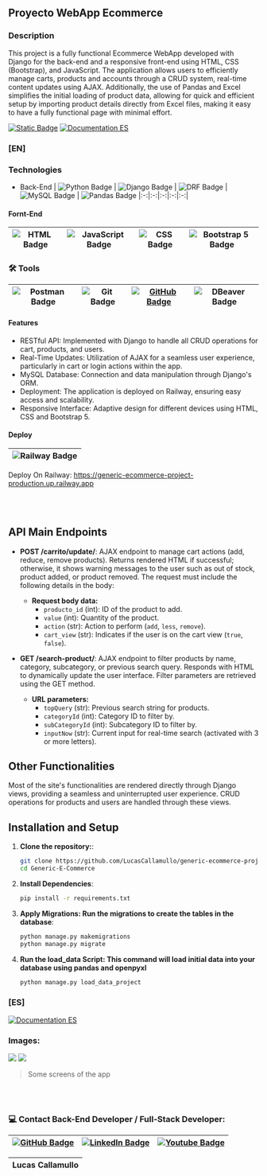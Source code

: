 ## Proyecto WebApp Ecommerce

### Description
This project is a fully functional Ecommerce WebApp developed with Django for the back-end and a responsive front-end using HTML, CSS (Bootstrap), and JavaScript. The application allows users to efficiently manage carts, products and accounts through a CRUD system, real-time content updates using AJAX. Additionally, the use of Pandas and Excel simplifies the initial loading of product data, allowing for quick and efficient setup by importing product details directly from Excel files, making it easy to have a fully functional page with minimal effort.

[![Static Badge](https://img.shields.io/badge/Documentation-EN-blue)](https://github.com/LucasCallamullo/generic-ecommerce-project/blob/main/README.md) [![Documentation ES](https://img.shields.io/badge/Documentation-ES-green)](https://github.com/LucasCallamullo/generic-ecommerce-project/blob/main/README-es.md)

### [EN]

### Technologies
- Back-End
| ![Python Badge](https://img.shields.io/badge/python-%2314354C.svg?style=for-the-badge&logo=python&logoColor=white) | ![Django Badge](https://img.shields.io/badge/Django-092E20?style=for-the-badge&logo=django&logoColor=green) | ![DRF Badge](https://img.shields.io/badge/django%20rest-ff1709?style=for-the-badge&logo=django&logoColor=white) | ![MySQL Badge](https://img.shields.io/badge/MySQL-005C84?style=for-the-badge&logo=mysql&logoColor=white) | ![Pandas Badge](https://img.shields.io/badge/Pandas-2C2D72?style=for-the-badge&logo=pandas&logoColor=white)
|:-:|:-:|:-:|:-:|:-:|


#### Fornt-End
| ![HTML Badge](https://img.shields.io/badge/HTML5-E34F26?style=for-the-badge&logo=html5&logoColor=white) | ![JavaScript Badge](https://img.shields.io/badge/JavaScript-323330?style=for-the-badge&logo=javascript&logoColor=F7DF1E) | ![CSS Badge](https://img.shields.io/badge/CSS3-1572B6?style=for-the-badge&logo=css3&logoColor=white) | ![Bootstrap 5 Badge](https://img.shields.io/badge/Bootstrap-563D7C?style=for-the-badge&logo=bootstrap&logoColor=white) | 
|:-:|:-:|:-:|:-:|


### 🛠️ Tools 
| ![Postman Badge](https://img.shields.io/badge/Postman-FF6C37?style=for-the-badge&logo=Postman&logoColor=white) | ![Git Badge](https://img.shields.io/badge/git%20-%23F05033.svg?&style=for-the-badge&logo=git&logoColor=white) | [![GitHub Badge](https://img.shields.io/badge/github%20-%23121011.svg?&style=for-the-badge&logo=github&logoColor=white)](https://github.com/LucasCallamullo) | ![DBeaver Badge](https://img.shields.io/badge/dbeaver-382923?style=for-the-badge&logo=dbeaver&logoColor=white)
|:-:|:-:|:-:|:-:|


#### Features
* RESTful API: Implemented with Django to handle all CRUD operations for cart, products, and users.
* Real-Time Updates: Utilization of AJAX for a seamless user experience, particularly in cart or login actions within the app.
* MySQL Database: Connection and data manipulation through Django's ORM.
* Deployment: The application is deployed on Railway, ensuring easy access and scalability.
* Responsive Interface: Adaptive design for different devices using HTML, CSS and Bootstrap 5.

#### Deploy
| ![Railway Badge](https://img.shields.io/badge/Railway-131415?style=for-the-badge&logo=railway&logoColor=white) |
|:-:|
Deploy On Railway: https://generic-ecommerce-project-production.up.railway.app

<br></br>

## API Main Endpoints

- **POST /carrito/update/**: AJAX endpoint to manage cart actions (add, reduce, remove products). Returns rendered HTML if successful; otherwise, it shows warning messages to the user such as out of stock, product added, or product removed. The request must include the following details in the body:
  - **Request body data:**
    - `producto_id` (int): ID of the product to add.
    - `value` (int): Quantity of the product.
    - `action` (str): Action to perform (`add`, `less`, `remove`).
    - `cart_view` (str): Indicates if the user is on the cart view (`true`, `false`).

- **GET /search-product/**: AJAX endpoint to filter products by name, category, subcategory, or previous search query. Responds with HTML to dynamically update the user interface. Filter parameters are retrieved using the GET method.
  - **URL parameters:**
    - `topQuery` (str): Previous search string for products.
    - `categoryId` (int): Category ID to filter by.
    - `subCategoryId` (int): Subcategory ID to filter by.
    - `inputNow` (str): Current input for real-time search (activated with 3 or more letters).

## Other Functionalities
Most of the site's functionalities are rendered directly through Django views, providing a seamless and uninterrupted user experience. CRUD operations for products and users are handled through these views.

## Installation and Setup
1. **Clone the repository:**:
   ```bash
   git clone https://github.com/LucasCallamullo/generic-ecommerce-project.git
   cd Generic-E-Commerce

2. **Install Dependencies**:
   ```bash
   pip install -r requirements.txt

3. **Apply Migrations: Run the migrations to create the tables in the database**:
   ```bash
   python manage.py makemigrations
   python manage.py migrate

4. **Run the load_data Script: This command will load initial data into your database using pandas and openpyxl**
   ```bash
   python manage.py load_data_project


### [ES]
[![Documentation ES](https://img.shields.io/badge/Documentation-ES-green)](https://github.com/LucasCallamullo/E-commerce-App-Web/blob/main/README-ES.md)

### Images:
![](https://i.pinimg.com/736x/73/5b/6e/735b6ebb2cf852e28472a2efcc378e9e.jpg)
![](https://i.pinimg.com/736x/e1/1b/8a/e11b8a41f2f803cb0bcbcc735b4fcbbf.jpg)

> Some screens of the app

<br></br>

### 💻 Contact Back-End Developer / Full-Stack Developer:
| [![GitHub Badge](https://img.shields.io/badge/github-%23121011.svg?&style=for-the-badge&logo=github&logoColor=white)](https://github.com/LucasCallamullo) | [![LinkedIn Badge](https://img.shields.io/badge/linkedin-%230077B5.svg?&style=for-the-badge&logo=linkedin&logoColor=white)](https://www.linkedin.com/in/lucas-callamullo/) | [![Youtube Badge](https://img.shields.io/badge/YouTube%20-%23FF0000.svg?&style=for-the-badge&logo=YouTube&logoColor=white)](https://www.youtube.com/@lucas_clases_python) |
|:-:|:-:|:-:|

| **Lucas Callamullo** |
|:-:|

